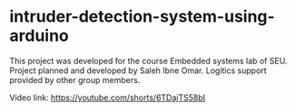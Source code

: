 # intruder-detection-system-using-arduino
This project was developed for the course Embedded systems lab of SEU.
Project planned and developed by Saleh Ibne Omar.
Logitics support provided by other group members.

Video link: https://youtube.com/shorts/6TDajTS58bI
